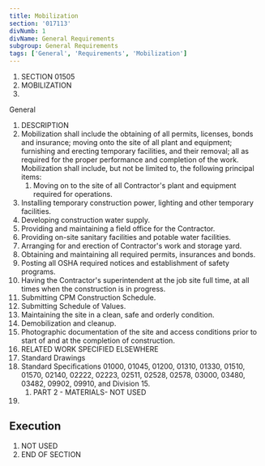 ```yaml
---
title: Mobilization
section: '017113'
divNumb: 1
divName: General Requirements
subgroup: General Requirements
tags: ['General', 'Requirements', 'Mobilization']
---
```


1. SECTION 01505
1. MOBILIZATION
1. 
General
01. DESCRIPTION
   1. Mobilization shall include the obtaining of all permits, licenses, bonds and insurance; moving onto the site of all plant and equipment; furnishing and erecting temporary facilities, and their removal; all as required for
the proper performance and completion of the work. Mobilization shall include, but not be limited to, the following principal items:
      1. Moving on to the site of all Contractor's plant and equipment required for operations.
2. Installing temporary construction power, lighting and other temporary facilities.
3. Developing construction water supply.
4. Providing and maintaining a field office for the Contractor.
5. Providing on-site sanitary facilities and potable water facilities.
6. Arranging for and erection of Contractor's work and storage yard.
7. Obtaining and maintaining all required permits, insurances and bonds.
8. Posting all OSHA required notices and establishment of safety programs.
9. Having the Contractor's superintendent at the job site full time, at all times when the construction is in progress.
10. Submitting CPM Construction Schedule.
11. Submitting Schedule of Values.
12. Maintaining the site in a clean, safe and orderly condition.
13. Demobilization and cleanup.
14. Photographic documentation of the site and access conditions prior to start of and at the completion of construction.
02. RELATED WORK SPECIFIED ELSEWHERE
   1. Standard Drawings
2. Standard Specifications 01000, 01045, 01200, 01310, 01330, 01510, 01570, 02140, 02222, 02223, 02511, 02528, 02578, 03000, 03480, 03482, 09902, 09910, and Division 15.
   1. PART 2 - MATERIALS- NOT USED
1. 

## Execution

  1. NOT USED
1. END OF SECTION

